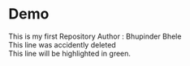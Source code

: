 # Demo
This is my first Repository
Author : Bhupinder Bhele
<br>
This line was accidently deleted
<br>
This line will be highlighted in green.
